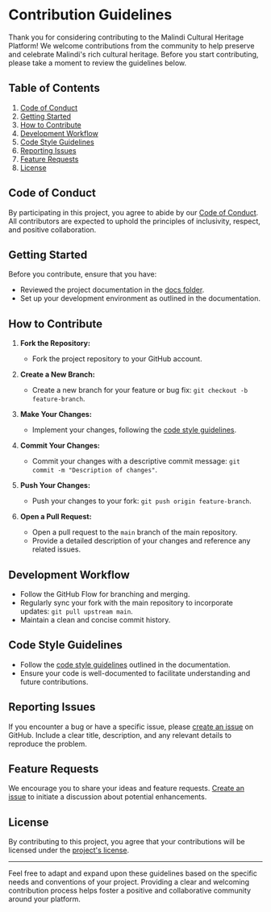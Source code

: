 
# Contribution Guidelines

Thank you for considering contributing to the Malindi Cultural Heritage Platform! We welcome contributions from the community to help preserve and celebrate Malindi's rich cultural heritage. Before you start contributing, please take a moment to review the guidelines below.

## Table of Contents

1. [Code of Conduct](#code-of-conduct)
2. [Getting Started](#getting-started)
3. [How to Contribute](#how-to-contribute)
4. [Development Workflow](#development-workflow)
5. [Code Style Guidelines](#code-style-guidelines)
6. [Reporting Issues](#reporting-issues)
7. [Feature Requests](#feature-requests)
8. [License](#license)

## Code of Conduct

By participating in this project, you agree to abide by our [Code of Conduct](link-to-code-of-conduct.md). All contributors are expected to uphold the principles of inclusivity, respect, and positive collaboration.

## Getting Started

Before you contribute, ensure that you have:

- Reviewed the project documentation in the [docs folder](link-to-docs-folder/README.md).
- Set up your development environment as outlined in the documentation.

## How to Contribute

1. **Fork the Repository:**
   - Fork the project repository to your GitHub account.

2. **Create a New Branch:**
   - Create a new branch for your feature or bug fix: `git checkout -b feature-branch`.

3. **Make Your Changes:**
   - Implement your changes, following the [code style guidelines](#code-style-guidelines).

4. **Commit Your Changes:**
   - Commit your changes with a descriptive commit message: `git commit -m "Description of changes"`.

5. **Push Your Changes:**
   - Push your changes to your fork: `git push origin feature-branch`.

6. **Open a Pull Request:**
   - Open a pull request to the `main` branch of the main repository.
   - Provide a detailed description of your changes and reference any related issues.

## Development Workflow

- Follow the GitHub Flow for branching and merging.
- Regularly sync your fork with the main repository to incorporate updates: `git pull upstream main`.
- Maintain a clean and concise commit history.

## Code Style Guidelines

- Follow the [code style guidelines](link-to-code-style-guidelines.md) outlined in the documentation.
- Ensure your code is well-documented to facilitate understanding and future contributions.

## Reporting Issues

If you encounter a bug or have a specific issue, please [create an issue](../../issues/new) on GitHub. Include a clear title, description, and any relevant details to reproduce the problem.

## Feature Requests

We encourage you to share your ideas and feature requests. [Create an issue](../../issues/new) to initiate a discussion about potential enhancements.

## License

By contributing to this project, you agree that your contributions will be licensed under the [project's license](link-to-license.md).

---

Feel free to adapt and expand upon these guidelines based on the specific needs and conventions of your project. Providing a clear and welcoming contribution process helps foster a positive and collaborative community around your platform.
